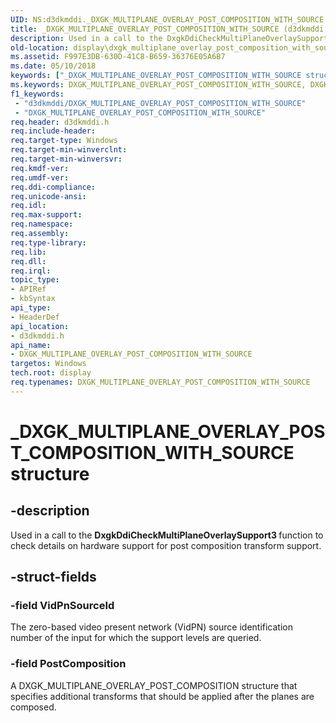 ```yaml
---
UID: NS:d3dkmddi._DXGK_MULTIPLANE_OVERLAY_POST_COMPOSITION_WITH_SOURCE
title: _DXGK_MULTIPLANE_OVERLAY_POST_COMPOSITION_WITH_SOURCE (d3dkmddi.h)
description: Used in a call to the DxgkDdiCheckMultiPlaneOverlaySupport3 function to check details on hardware support for post composition transform support.
old-location: display\dxgk_multiplane_overlay_post_composition_with_source.htm
ms.assetid: F997E3DB-630D-41C8-B659-36376E05A6B7
ms.date: 05/10/2018
keywords: ["_DXGK_MULTIPLANE_OVERLAY_POST_COMPOSITION_WITH_SOURCE structure"]
ms.keywords: DXGK_MULTIPLANE_OVERLAY_POST_COMPOSITION_WITH_SOURCE, DXGK_MULTIPLANE_OVERLAY_POST_COMPOSITION_WITH_SOURCE structure [Display Devices], _DXGK_MULTIPLANE_OVERLAY_POST_COMPOSITION_WITH_SOURCE, d3dkmddi/DXGK_MULTIPLANE_OVERLAY_POST_COMPOSITION_WITH_SOURCE, display.dxgk_multiplane_overlay_post_composition_with_source
f1_keywords:
 - "d3dkmddi/DXGK_MULTIPLANE_OVERLAY_POST_COMPOSITION_WITH_SOURCE"
 - "DXGK_MULTIPLANE_OVERLAY_POST_COMPOSITION_WITH_SOURCE"
req.header: d3dkmddi.h
req.include-header: 
req.target-type: Windows
req.target-min-winverclnt: 
req.target-min-winversvr: 
req.kmdf-ver: 
req.umdf-ver: 
req.ddi-compliance: 
req.unicode-ansi: 
req.idl: 
req.max-support: 
req.namespace: 
req.assembly: 
req.type-library: 
req.lib: 
req.dll: 
req.irql: 
topic_type:
- APIRef
- kbSyntax
api_type:
- HeaderDef
api_location:
- d3dkmddi.h
api_name:
- DXGK_MULTIPLANE_OVERLAY_POST_COMPOSITION_WITH_SOURCE
targetos: Windows
tech.root: display
req.typenames: DXGK_MULTIPLANE_OVERLAY_POST_COMPOSITION_WITH_SOURCE
---
```


# _DXGK_MULTIPLANE_OVERLAY_POST_COMPOSITION_WITH_SOURCE structure


## -description


Used in a call to the <b>DxgkDdiCheckMultiPlaneOverlaySupport3 </b>function to check details on hardware support for post composition transform support.


## -struct-fields




### -field VidPnSourceId

The zero-based video present network (VidPN) source identification number of the input for which the support levels are queried.


### -field PostComposition

A DXGK_MULTIPLANE_OVERLAY_POST_COMPOSITION structure that specifies additional transforms that should be applied after the planes are composed.

